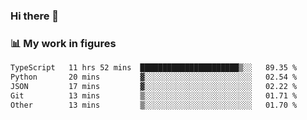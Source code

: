 ### Hi there 👋

### 📊 My work in figures

<!--START_SECTION:waka-->

```txt
TypeScript   11 hrs 52 mins  ██████████████████████▒░░   89.35 %
Python       20 mins         ▓░░░░░░░░░░░░░░░░░░░░░░░░   02.54 %
JSON         17 mins         ▓░░░░░░░░░░░░░░░░░░░░░░░░   02.22 %
Git          13 mins         ▒░░░░░░░░░░░░░░░░░░░░░░░░   01.71 %
Other        13 mins         ▒░░░░░░░░░░░░░░░░░░░░░░░░   01.70 %
```

<!--END_SECTION:waka-->
